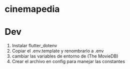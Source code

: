 # cinemapedia

# Dev

1. Instalar flutter_dotenv
2. Copiar el .env.template y renombrarlo a .env
3. cambiar las variables de entorno de (The MovieDB)
4. Crear el archivo en config para manejar las constantes 
